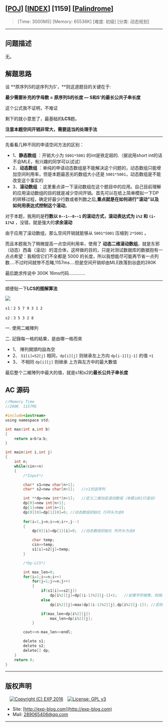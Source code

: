## [[POJ](http://poj.org/)] [[INDEX](https://github.com/lyy289065406/POJ-Solving-Reports)] [1159] [[Palindrome](http://poj.org/problem?id=1159)]

> [Time: 3000MS] [Memory: 65536K] [难度: 初级] [分类: 动态规划]

------

## 问题描述

无。


## 解题思路

设 **原序列S的逆序列为S'，**则这道题目的关键在于:

**最少需要补充的字母数 = 原序列S的长度 —  S和S'的最长公共子串长度**

这个公式我不证明，不难证

剩下的就小意思了，最基础的**LCS**题。

**注意本题空间开销非常大，需要适当的处理手法**

------

先看看几种不同的申请空间方法的区别：

- 1、**静态数组** ：开销大小为 `5001*5001` 的int是铁定超的.（据说用short int的话不会MLE，有兴趣的同学可以试试）
- 2、**动态数组** ：单纯的申请动态数组是不能解决这个问题的，动态数组只能增加空间利用率，但是本题最恶劣的数组大小还是 `5001*5001`，动态数组是不能改变这个事实的
- 3、**滚动数组** ：这里重点讲一下滚动数组在这个题目中的应用。自己目前理解的应用滚动数组的目的就是减少空间开销。首先可以在纸上简单模拟一下DP的转移过程，确定好最少行数或者列数之后,**重点就是在如何进行"滚动"以及如何用表达式控制这个滚动**。

对于本题，我用的是**行数以 `0--1--0--1` 的滚动方式，滚动表达式为 `i%2` 和 `(i-1)%2`** ，没错，就是强大的**求余滚动**

由于应用了滚动数组，那么空间开销就能够从 `5001*5001` 压缩到 `2*5001` 。

而且本题我为了稍微提高一点空间利用率，使用了 **动态二维滚动数组**，就是东邪（动态）西毒（滚动）的混合体，这样做的目的，只是对测试数据库的数据抱有一点点希望：我相信它们不全都是 5000 的长度，所以我想能尽可能再节省一点列数….不过时间就惨不忍睹,1157ms….但是空间开销却由MLE跌落到谷底的280K

最后跪求传说中 300K 16ms代码………….


------


顺便贴一下**LCS的图解算法**

![](/img/01.png)

```
s1：2 5 7 9 3 1 2

s2：3 5 3 2 8
```

一. 使用二維陣列

二. 記錄每一格的結果，是由哪一格而來

- 1、 陣列開頭均設為空
- 2、 `S1[i]=S2[j]` 相同，`dp[i][j]` 则继承左上方向 `dp[i-1][j-1]` 的值 `+1`
- 3、 不相同 `dp[i][j]` 则继承 上方與左方中的最大數值

最后整个二維陣列中最大的值，就是s1和s2的**最长公共子串长度**



## AC 源码


```c
//Memory Time 
//280K  1157MS 

#include<iostream>
using namespace std;

int max(int a,int b)
{
	return a>b?a:b;
}

int main(int i,int j)
{
	int n;
	while(cin>>n)
	{
		/*Input*/

		char* s1=new char[n+1];
		char* s2=new char[n+1];   //s1的逆序列

		int **dp=new int*[n+1];   //定义二维动态滚动数组（本题以01行滚动）
		dp[0]=new int[n+1];
		dp[1]=new int[n+1];
		dp[0][0]=dp[1][0]=0; //动态数组初始化 行开头为全0
			
		for(i=1,j=n;i<=n;i++,j--)
		{
			dp[0][i]=dp[1][i]=0;  //动态数组初始化 列开头为全0

			char temp;
			cin>>temp;
			s1[i]=s2[j]=temp;
		}

		/*Dp-LCS*/

		int max_len=0;
		for(i=1;i<=n;i++)
			for(j=1;j<=n;j++)
			{
				if(s1[i]==s2[j])
					dp[i%2][j]=dp[(i-1)%2][j-1]+1;   //如果字符相等，则继承前一行前一列的dp值+1
				else
					dp[i%2][j]=max(dp[(i-1)%2][j],dp[i%2][j-1]); //否则，取上方或左方的最大dp值

				if(max_len<dp[i%2][j])
					max_len=dp[i%2][j];
			}

		cout<<n-max_len<<endl;

		delete s1;
		delete s2;
		delete[] dp;
	}
	return 0;
}
```

------

## 版权声明

　[![Copyright (C) EXP,2016](https://img.shields.io/badge/Copyright%20(C)-EXP%202016-blue.svg)](http://exp-blog.com)　[![License: GPL v3](https://img.shields.io/badge/License-GPL%20v3-blue.svg)](https://www.gnu.org/licenses/gpl-3.0)
  

- Site: [http://exp-blog.com](http://exp-blog.com) 
- Mail: <a href="mailto:289065406@qq.com?subject=[EXP's Github]%20Your%20Question%20（请写下您的疑问）&amp;body=What%20can%20I%20help%20you?%20（需要我提供什么帮助吗？）">289065406@qq.com</a>


------
